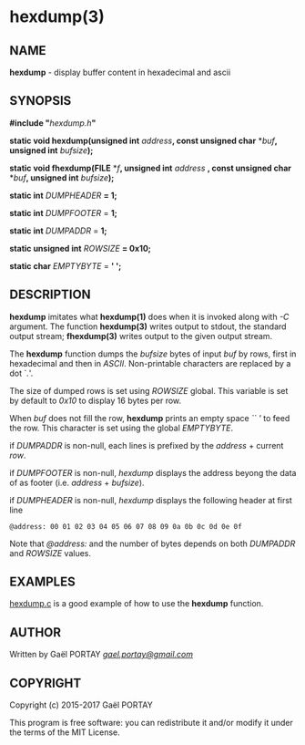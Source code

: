 # hexdump(3)

## NAME

**hexdump** - display buffer content in hexadecimal and ascii

## SYNOPSIS

**#include "**_hexdump.h_**"**

**static void hexdump(unsigned int** _address_**, const unsigned char**
\*_buf_**, unsigned int** _bufsize_**);**

**static void fhexdump(FILE** \*_f_**, unsigned int** _address_
**, const unsigned char** \*_buf_**, unsigned int** _bufsize_**);**

**static int** _DUMPHEADER_ **= 1;**

**static int** _DUMPFOOTER_ = **1;**

**static int** _DUMPADDR_ = **1;**

**static unsigned int** _ROWSIZE_ **= 0x10;**

**static char** _EMPTYBYTE_ = **' ';**

## DESCRIPTION

**hexdump** imitates what **hexdump(1)** does when it is invoked along with
_-C_ argument. The function **hexdump(3)** writes output to stdout, the standard
output stream; **fhexdump(3)** writes output to the given output stream.

The **hexdump** function dumps the _bufsize_ bytes of input _buf_ by rows,
first in hexadecimal and then in _ASCII_. Non-printable characters are replaced
by a dot `_._'.

The size of dumped rows is set using _ROWSIZE_ global. This variable is set by
default to _0x10_ to display 16 bytes per row.

When _buf_ does not fill the row, **hexdump** prints an empty space _`` '_ to
feed the row. This character is set using the global _EMPTYBYTE_.

if _DUMPADDR_ is non-null, each lines is prefixed by the _address_ + current
_row_.

if _DUMPFOOTER_ is non-null, *hexdump* displays the address beyong the data of
as footer (i.e. _address_ + _bufsize_).

if _DUMPHEADER_ is non-null, *hexdump* displays the following header at first
line

	@address: 00 01 02 03 04 05 06 07 08 09 0a 0b 0c 0d 0e 0f

Note that _@address:_ and the number of bytes depends on both _DUMPADDR_ and
_ROWSIZE_ values.

## EXAMPLES

[hexdump.c](hexdump.c#L172-L204) is a good example of how to use the
**hexdump** function.

## AUTHOR

Written by Gaël PORTAY *gael.portay@gmail.com*

## COPYRIGHT

Copyright (c) 2015-2017 Gaël PORTAY

This program is free software: you can redistribute it and/or modify it under
the terms of the MIT License.
